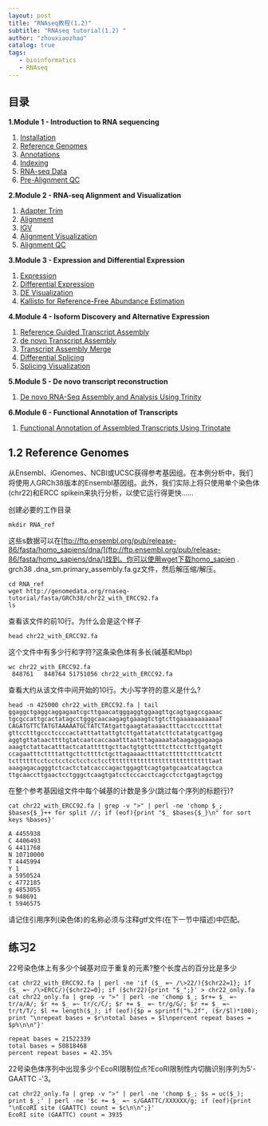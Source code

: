 ```yaml
---
layout: post
title: "RNAseq教程(1.2)"
subtitle: "RNAseq tutorial(1.2) "
author: "zhouxiaozhao"
catalog: true
tags:
   - bioinformatics
   - RNAseq
---
```


## 目录

**1.Module 1 - Introduction to RNA sequencing**

1. [Installation](https://www.zhouxiaozhao.cn/2020/11/17/RNAseq(1)/)
2. [Reference Genomes](https://www.zhouxiaozhao.cn/2020/11/28/RNAseq(2)/)
3. [Annotations](https://www.zhouxiaozhao.cn/2020/12/01/RNAseq(3)/)
4. [Indexing](https://www.zhouxiaozhao.cn/2020/12/03/RNAseq(4)/)
5. [RNA-seq Data](https://www.zhouxiaozhao.cn/2020/12/05/RNAseq(5)/)
6. [Pre-Alignment QC](https://www.zhouxiaozhao.cn/2020/12/08/RNAseq(6)/)

**2.Module 2 - RNA-seq Alignment and Visualization**

1. [Adapter Trim](https://www.zhouxiaozhao.cn/2020/12/10/RNAseq(7)/)
2. [Alignment](https://www.zhouxiaozhao.cn/2020/12/12/RNAseq(8)/)
3. [IGV](https://www.zhouxiaozhao.cn/2020/12/15/RNAseq(9)/)
4. [Alignment Visualization](https://www.zhouxiaozhao.cn/2020/12/17/RNAseq(10)/)
5. [Alignment QC](https://www.zhouxiaozhao.cn/2020/12/19/RNAseq(11)/)

**3.Module 3 - Expression and Differential Expression**

1. [Expression](https://www.zhouxiaozhao.cn/2020/12/22/RNAseq(12)/)
2. [Differential Expression](https://www.zhouxiaozhao.cn/2020/12/24/RNAseq(13)/)
3. [DE Visualization](https://www.zhouxiaozhao.cn/2020/12/26/RNAseq(14)/)
4. [Kallisto for Reference-Free Abundance Estimation](https://www.zhouxiaozhao.cn/2020/12/29/RNAseq(15)/)

**4.Module 4 - Isoform Discovery and Alternative Expression**

1. [Reference Guided Transcript Assembly](https://www.zhouxiaozhao.cn/2020/12/31/RNAseq(16)/)
2. [de novo Transcript Assembly](https://www.zhouxiaozhao.cn/2021/01/02/RNAseq(17)/)
3. [Transcript Assembly Merge](https://www.zhouxiaozhao.cn/2021/01/05/RNAseq(18)/)
4. [Differential Splicing](https://www.zhouxiaozhao.cn/2021/01/07/RNAseq(19)/)
5. [Splicing Visualization](https://www.zhouxiaozhao.cn/2021/01/09/RNAseq(20)/)

**5.Module 5 - De novo transcript reconstruction**

1. [De novo RNA-Seq Assembly and Analysis Using Trinity](https://www.zhouxiaozhao.cn/2021/01/12/RNAseq(21)/)

**6.Module 6 - Functional Annotation of Transcripts**

1. [Functional Annotation of Assembled Transcripts Using Trinotate](https://www.zhouxiaozhao.cn/2021/01/14/RNAseq(22)/)

## 1.2 Reference Genomes

从Ensembl、iGenomes、NCBI或UCSC获得参考基因组。在本例分析中，我们将使用人GRCh38版本的Ensembl基因组。此外，我们实际上将只使用单个染色体(chr22)和ERCC spikein来执行分析，以使它运行得更快……

创建必要的工作目录

```
mkdir RNA_ref
```

这些s数据可以在[ftp://ftp.ensembl.org/pub/release-86/fasta/homo_sapiens/dna/](ftp://ftp.ensembl.org/pub/release-86/fasta/homo_sapiens/dna/)找到。你可以使用wget下载homo_sapien . grch38 .dna_sm.primary_assembly.fa.gz文件，然后解压缩/解压。

```
cd RNA_ref
wget http://genomedata.org/rnaseq-tutorial/fasta/GRCh38/chr22_with_ERCC92.fa
ls 
```

查看该文件的前10行。为什么会是这个样子

```
head chr22_with_ERCC92.fa
```

这个文件中有多少行和字符?这条染色体有多长(碱基和Mbp)

```
wc chr22_with_ERCC92.fa
 848761   848764 51751056 chr22_with_ERCC92.fa
```

查看大约从该文件中间开始的10行。大小写字符的意义是什么?

```
head -n 425000 chr22_with_ERCC92.fa | tail
ggaggctgaggcaggagaatcgcttgaacatgggaggtggaagttgcagtgagccgaaac
tgcgccattgcactatagcctgggcaacaagagtgaaagtctgtcttgaaaaaaaaaaaT
CAGATGTTCTATGTAAAAATGCTATCTAtgattgaagtataaaactttacctccctttat
gttcctttgccctccccactatttattattgtcttgattatatcttctatatgcattgag
aggtgttataacttttgtatcaatcaccaaatttaatttagaaaatataagaggagaaga
aaagtctattacatttactcatatttttgcttactgtgttctttcttccttcttgatgtt
ccagaatttcttttattgcttcttttctgcttagaaaactttatctttttctttcatctt
tcttttttcctcctcctcctcctcctcctttttttttttttttttttttttttttttaat
aaagagacagggtctcactctatcacccagactggagttcagtgatgcaatcatagctca
ttgcaaccttgaactcctgggctcaagtgatcctcccacctcagcctcctgagtagctgg
```

在整个参考基因组文件中每个碱基的计数是多少(跳过每个序列的标题行)?

```
cat chr22_with_ERCC92.fa | grep -v ">" | perl -ne 'chomp $_; $bases{$_}++ for split //; if (eof){print "$_ $bases{$_}\n" for sort keys %bases}'

A 4455938
C 4406493
G 4411768
N 10710000
T 4445994
Y 1
a 5950524
c 4772185
g 4853055
n 948691
t 5946575

```

请记住引用序列(染色体)的名称必须与注释gtf文件(在下一节中描述)中匹配。

## 练习2

22号染色体上有多少个碱基对应于重复的元素?整个长度占的百分比是多少

```
cat chr22_with_ERCC92.fa | perl -ne 'if ($_ =~ /\>22/){$chr22=1}; if ($_ =~ /\>ERCC/){$chr22=0}; if ($chr22){print "$_";}' > chr22_only.fa
cat chr22_only.fa | grep -v ">" | perl -ne 'chomp $_; $r+= $_ =~ tr/a/A/; $r += $_ =~ tr/c/C/; $r += $_ =~ tr/g/G/; $r += $_ =~ tr/t/T/; $l += length($_); if (eof){$p = sprintf("%.2f", ($r/$l)*100); print "\nrepeat bases = $r\ntotal bases = $l\npercent repeat bases = $p%\n\n"}'

repeat bases = 21522339
total bases = 50818468
percent repeat bases = 42.35%

```

22号染色体序列中出现多少个EcoRI限制位点?EcoRI限制性内切酶识别序列为5'- GAATTC -'3。

```
cat chr22_only.fa | grep -v ">" | perl -ne 'chomp $_; $s = uc($_); print $_;' | perl -ne '$c += $_ =~ s/GAATTC/XXXXXX/g; if (eof){print "\nEcoRI site (GAATTC) count = $c\n\n";}'
EcoRI site (GAATTC) count = 3935

```

